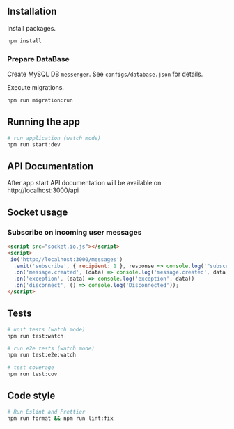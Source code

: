 ## Installation

Install packages.
```bash
npm install
```

### Prepare DataBase
Create MySQL DB `messenger`. See `configs/database.json` for details.

Execute migrations.
```bash
npm run migration:run
```

## Running the app

```bash
# run application (watch mode)
npm run start:dev
```

## API Documentation
After app start API documentation will be available on http://localhost:3000/api

## Socket usage
### Subscribe on incoming user messages
```html
<script src="socket.io.js"></script>
<script>
 io('http://localhost:3000/messages')
  .emit('subscribe', { recipient: 1 }, response => console.log('"subscribe" response', response))
  .on('message.created', (data) => console.log('message.created', data))
  .on('exception', (data) => console.log('exception', data))
  .on('disconnect', () => console.log('Disconnected'));
</script>
```
## Tests

```bash
# unit tests (watch mode)
npm run test:watch

# run e2e tests (watch mode)
npm run test:e2e:watch

# test coverage
npm run test:cov
```

## Code style

```bash
# Run Eslint and Prettier
npm run format && npm run lint:fix
```
